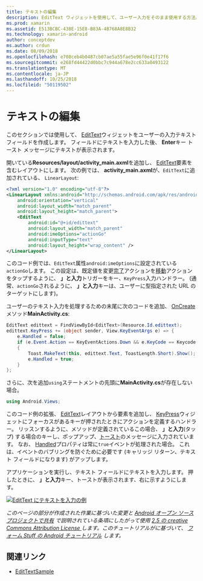 ```yaml
---
title: テキストの編集
description: EditText ウィジェットを使用して、ユーザー入力をそのまま使用する方法。
ms.prod: xamarin
ms.assetid: E513BCBC-438E-15E8-B83A-4B768A8E8B32
ms.technology: xamarin-android
author: conceptdev
ms.author: crdun
ms.date: 08/09/2018
ms.openlocfilehash: e708ceb4b0487cb07ae5a55fae5e96f0e41f17f6
ms.sourcegitcommit: e268fd44422d0bbc7c944a678e2cc633a0493122
ms.translationtype: MT
ms.contentlocale: ja-JP
ms.lasthandoff: 10/25/2018
ms.locfileid: "50119502"
---
```

# <a name="edit-text"></a>テキストの編集

このセクションでは使用して、 [EditText](https://developer.xamarin.com/api/type/Android.Widget.EditText/)ウィジェットをユーザーの入力テキスト フィールドを作成します。 フィールドにテキストを入力した後、 **Enter**キー トースト メッセージにテキストが表示されます。

開いている**Resources/layout/activity_main.axml**を追加し、 [EditText](https://developer.xamarin.com/api/type/Android.Widget.EditText/)要素を含むレイアウトにします。 次の例では、 **activity_main.axml**が、`EditText`に追加されている、 `LinearLayout`:

```xml
<?xml version="1.0" encoding="utf-8"?>
<LinearLayout xmlns:android="http://schemas.android.com/apk/res/android"
    android:orientation="vertical"
    android:layout_width="match_parent"
    android:layout_height="match_parent">
    <EditText
        android:id="@+id/edittext"
        android:layout_width="match_parent"
        android:imeOptions="actionGo"
        android:inputType="text"
        android:layout_height="wrap_content" />
</LinearLayout>
```

このコード例では、`EditText`属性`android:imeOptions`に設定されている`actionGo`します。 この設定は、既定値を変更[完了](https://developer.android.com/reference/android/view/inputmethod/EditorInfo#IME_ACTION_DONE)アクションを[移動](https://developer.android.com/reference/android/view/inputmethod/EditorInfo#IME_ACTION_GO)アクションをタップするように、 **」と入力**トリガーをキー、`KeyPress`入力ハンドラー。
(通常、`actionGo`されるように、 **」と入力**キーは、ユーザーに型指定された URL のターゲットにします)。

ユーザーのテキスト入力を処理するための末尾に次のコードを追加、 [OnCreate](https://developer.xamarin.com/api/member/Android.App.Activity.OnCreate/)メソッド**MainActivity.cs**:

```csharp
EditText edittext = FindViewById<EditText>(Resource.Id.edittext);
edittext.KeyPress += (object sender, View.KeyEventArgs e) => {
    e.Handled = false;
    if (e.Event.Action == KeyEventActions.Down && e.KeyCode == Keycode.Enter) 
    {
        Toast.MakeText(this, edittext.Text, ToastLength.Short).Show();
        e.Handled = true;
    }
};
```

さらに、次を追加`using`ステートメントの先頭に**MainActivity.cs**が存在しない場合。

```csharp
using Android.Views;
```

このコード例の拡張、 [EditText](https://developer.xamarin.com/api/type/Android.Widget.EditText/)レイアウトから要素を追加し、 [KeyPress](https://developer.xamarin.com/api/event/Android.Views.View.KeyPress/)ウィジェットにフォーカスがあるキーが押されたときにアクションを定義するハンドラー。 リッスンするように、メソッドが定義されているこの場合、 **」と入力**(タップ) する場合のキーし、ポップアップ、[トースト](https://developer.xamarin.com/api/type/Android.Widget.Toast/)のメッセージに入力されています。 なお、 [Handled](https://developer.xamarin.com/api/property/Android.Views.View+KeyEventArgs.Handled/)プロパティは常に`true`イベントが処理された場合。 これは、イベントのバブリングを防ぐために必要です (キャリッジ リターン、テキスト フィールドになります) がアップします。

アプリケーションを実行し、テキスト フィールドにテキストを入力します。 押したときに、 **」と入力**キー、トーストが表示されます、右に示すようにします。

[![EditText にテキストを入力の例](edit-text-images/edit-text-sml.png)](edit-text-images/edit-text.png#lightbox)

*このページの部分が作成された作業に基づいた変更と* [ *Android オープン ソース プロジェクトで共有*](http://code.google.com/policies.html) *で説明されている条項にしたがって使用* [ *2.5 の creative Commons Attribution License* ](http://creativecommons.org/licenses/by/2.5/) *します。このチュートリアルがに基づいて、* [ *フォーム Stuff の Android チュートリアル*](http://developer.android.com/resources/tutorials/views/hello-formstuff.html) *します。*


## <a name="related-links"></a>関連リンク

- [EditTextSample](https://developer.xamarin.com/samples/monodroid/UserInterface/EditTextSample/)
